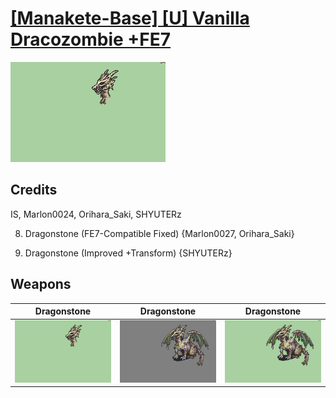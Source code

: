 # [\[Manakete-Base\] \[U\] Vanilla Dracozombie +FE7](./)

<img src="./8.%20Dragonstone/Dragonstone_000.png" alt="[Manakete-Base] [U] Vanilla Dracozombie +FE7 standing" />

## Credits

IS, Marlon0024, Orihara_Saki, SHYUTERz

8. Dragonstone (FE7-Compatible Fixed) {Marlon0027, Orihara_Saki}

8. Dragonstone (Improved +Transform) {SHYUTERz}

## Weapons


|Dragonstone |Dragonstone |Dragonstone |
|  :---: | :---: | :---: |
| <img alt="Dragonstone animation" src="./8.%20Dragonstone/Dragonstone.gif" /> | <img alt="Dragonstone animation" src="./8.%20Dragonstone%20(FE7%20Fixed)/Dragonstone.gif" /> | <img alt="Dragonstone animation" src="./8.%20Dragonstone%20(Improved%20+Transform)/Dragonstone.gif" /> |
